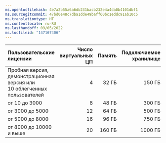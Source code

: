 ```yaml
---
ms.openlocfilehash: 4e7a2b55a6a6db231bacb232e4a4da0b4101dbf1
ms.sourcegitcommit: 47bd0e48c7dba1dde49baff60bc1eddc91ab10c5
ms.translationtype: HT
ms.contentlocale: ru-RU
ms.lasthandoff: 09/05/2022
ms.locfileid: "147167406"
---
```

| Пользовательские лицензии | Число виртуальных ЦП | Память | Подключаемое хранилище | Корневое хранилище |
| :- | -: | -: | -: | -: |
| Пробная версия, демонстрационная версия или 10 облегченных пользователей | 4 | 32 ГБ | 150 ГБ | 200 ГБ |
| от 10 до 3000  | 8 | 48 ГБ | 300 ГБ | 200 Мб |
| от 3000 до 5000 | 12 | 64 ГБ | 500 ГБ | 200 ГБ |
| от 5000 до 8000 | 16 | 96 ГБ | 750 ГБ | 200 ГБ |
| от 8000 до 10000 и выше | 20 | 160 ГБ | 1000 ГБ | 200 ГБ |
